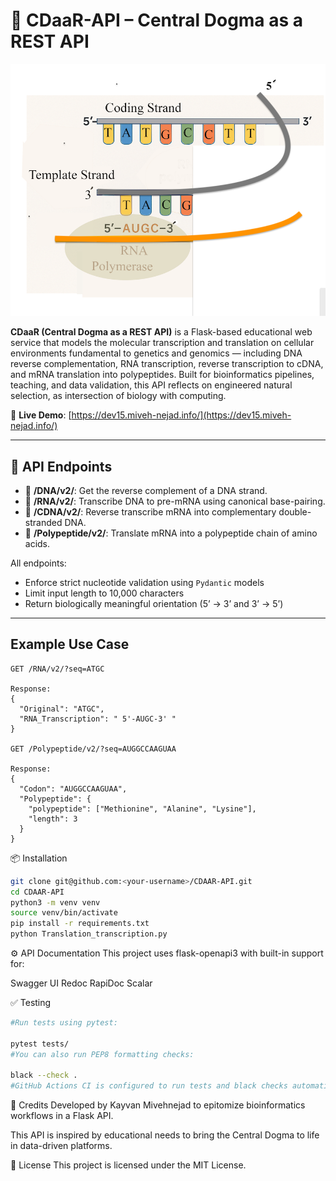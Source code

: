 # 🧬 CDaaR-API – Central Dogma as a REST API

![TRANSLATION](./images/T003.png)

**CDaaR (Central Dogma as a REST API)** is a Flask-based educational web service that models the molecular transcription and translation on cellular environments fundamental to genetics and genomics — including DNA reverse complementation, RNA transcription, reverse transcription to cDNA, and mRNA translation into polypeptides. Built for bioinformatics pipelines, teaching, and data validation, this API reflects on engineered natural selection, as intersection of biology with computing.

🔗 **Live Demo**: [https://dev15.miveh-nejad.info/](https://dev15.miveh-nejad.info/)

---

## 🚀 API Endpoints

- 🧬 **/DNA/v2/**: Get the reverse complement of a DNA strand.
- 🧫 **/RNA/v2/**: Transcribe DNA to pre-mRNA using canonical base-pairing.
- 🔄 **/CDNA/v2/**: Reverse transcribe mRNA into complementary double-stranded DNA.
- 🧿 **/Polypeptide/v2/**: Translate mRNA into a polypeptide chain of amino acids.

All endpoints:
- Enforce strict nucleotide validation using `Pydantic` models
- Limit input length to 10,000 characters
- Return biologically meaningful orientation (5’ → 3’ and 3’ → 5’)

---

## Example Use Case

```http
GET /RNA/v2/?seq=ATGC

Response:
{
  "Original": "ATGC",
  "RNA_Transcription": " 5'-AUGC-3' "
}

GET /Polypeptide/v2/?seq=AUGGCCAAGUAA

Response:
{
  "Codon": "AUGGCCAAGUAA",
  "Polypeptide": {
    "polypeptide": ["Methionine", "Alanine", "Lysine"],
    "length": 3
  }
}
```

📦 Installation

``` bash
git clone git@github.com:<your-username>/CDAAR-API.git
cd CDAAR-API
python3 -m venv venv
source venv/bin/activate
pip install -r requirements.txt
python Translation_transcription.py
```

⚙️ API Documentation
This project uses flask-openapi3 with built-in support for:

Swagger UI
Redoc
RapiDoc
Scalar



✅ Testing
``` bash
#Run tests using pytest:

pytest tests/
#You can also run PEP8 formatting checks:

black --check .
#GitHub Actions CI is configured to run tests and black checks automatically on each push.
```
🧠 Credits
Developed by Kayvan Mivehnejad to epitomize bioinformatics workflows in a Flask API.

This API is inspired by educational needs to bring the Central Dogma to life in data-driven platforms.

📄 License
This project is licensed under the MIT License.
